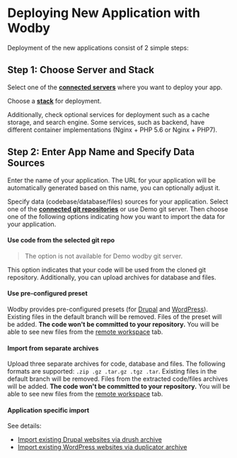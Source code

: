 # Deploying New Application with Wodby

Deployment of the new applications consist of 2 simple steps:

## Step 1: Choose Server and Stack

Select one of the [**connected servers**](../servers/README.md) where you want to deploy your app. 
 
Choose a [**stack**](../stacks/README.md) for deployment. 

Additionally, check optional services for deployment such as a cache storage, and search engine. Some services, such as backend, have different container implementations (Nginx + PHP 5.6 or Nginx + PHP7).
 
## Step 2: Enter App Name and Specify Data Sources

Enter the name of your application. The URL for your application will be automatically generated based on this name, you can optionally adjust it.

Specify data (codebase/database/files) sources for your application. Select one of the [**connected git repositories**](../git/README.md) or use Demo git server. Then choose one of the following options indicating how you want to import the data for your application. 

#### Use code from the selected git repo

> The option is not available for Demo wodby git server. 

This option indicates that your code will be used from the cloned git repository. Additionally, you can upload archives for database and files.

#### Use pre-configured preset

Wodby provides pre-configured presets (for [Drupal](drupal/preset.md) and [WordPress](wordpress/preset.md)). Existing files in the default branch will be removed. Files of the preset will be added. **The code won't be committed to your repository.** You will be able to see new files from the [remote workspace](remote-workspace/README.md) tab.

#### Import from separate archives

Upload three separate archives for code, database and files. The following formats are supported: `.zip .gz .tar.gz .tgz .tar`. Existing files in the default branch will be removed. Files from the extracted code/files archives will be added. **The code won't be committed to your repository.** You will be able to see new files from the [remote workspace](remote-workspace/README.md) tab. 

#### Application specific import

See details: 
* <a href="drupal/import.html#via-drush-archive">Import existing Drupal websites via drush archive</a> 
* <a href="wordpress/import.html#via-duplicator-archive">Import existing WordPress websites via duplicator archive</a> 
